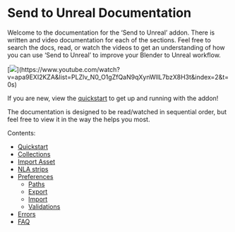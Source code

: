 # Send to Unreal Documentation
Welcome to the documentation for the ‘Send to Unreal’ addon.  There is written and video documentation for each of the sections. Feel free to search the docs, read, or watch the videos to get an understanding of how you can use ‘Send to Unreal’ to improve your Blender to Unreal workflow. 

[![](https://blender-tools-documentation.s3.amazonaws.com/send-to-unreal/videos/thumbnails/quickstart.png?)](https://www.youtube.com/watch?v=apa9EXI2KZA&list=PLZlv_N0_O1gZfQaN9qXynWllL7bzX8H3t&index=2&t=0s)

If you are new, view the [quickstart](https://james-baber.github.io/BlenderTools/Send-to-Unreal-Quickstart) to get up and running with the addon!

The documentation is designed to be read/watched in sequential order, but feel free to view it in the way the helps you most.

Contents:
* [Quickstart](https://james-baber.github.io/BlenderTools/Send-to-Unreal-Quickstart)
* [Collections](https://james-baber.github.io/BlenderTools/Send-to-Unreal-Collections)
* [Import Asset](https://james-baber.github.io/BlenderTools/Send-to-Unreal-Import-Asset)
* [NLA strips](https://james-baber.github.io/BlenderTools/Send-to-Unreal-NLA-Strips)
* [Preferences](https://james-baber.github.io/BlenderTools/Send-to-Unreal-Preferences)
  * [Paths](https://james-baber.github.io/BlenderTools/Send-to-Unreal-Paths)
  * [Export](https://james-baber.github.io/BlenderTools/Send-to-Unreal-Export)
  * [Import](https://james-baber.github.io/BlenderTools/Send-to-Unreal-Import)
  * [Validations](https://james-baber.github.io/BlenderTools/Send-to-Unreal-Validations)
* [Errors](https://james-baber.github.io/BlenderTools/Send-to-Unreal-Errors)
* [FAQ](https://james-baber.github.io/BlenderTools/Send-to-Unreal-FAQ)

